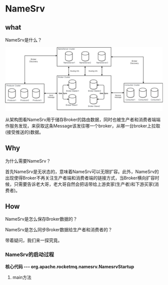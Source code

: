 # NameSrv

## what

NameSrv是什么？

![](image/rocketmq_architecture_1.png)

从架构图看NameSrv用于储存Broker的路由数据，同时也被生产者和消费者端端作服务发现，来获取这条Message该发往哪一个broker，从哪一台broker上拉取(接受推送的)数据。

## Why

为什么需要NameSrv？

首先NameSrv是无状态的，意味着NameSrv可以无限扩容。此外，NameSrv的出现使得Broker不再关注生产者端和消费者端的链接方式，当Broker横向扩容时候，只需要告诉老大哥，老大哥自然会把话带给上游卖家(生产者)和下游买家(消费者)。

## How

NameSrv是怎么保存Broker数据的？

NameSrv是怎么同步Broker数据给生产者和消费者的？

带着疑问，我们来一探究竟。

### NameSrv的启动过程

**核心代码 --- org.apache.rocketmq.namesrv.NamesrvStartup**

1. main方法

